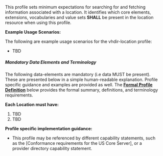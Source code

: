 This profile sets minimum expectations for searching for and fetching information associated with a location. It identifies which core elements, extensions, vocabularies and value sets **SHALL** be present in the location resource when using this profile.

**Example Usage Scenarios:**

The following are example usage scenarios for the vhdir-location profile:

-   TBD


##### Mandatory Data Elements and Terminology


The following data-elements are mandatory (i.e data MUST be present). These are presented below in a simple human-readable explanation.  Profile specific guidance and examples are provided as well.  The [**Formal Profile Definition**](#profile) below provides the  formal summary, definitions, and  terminology requirements.  

**Each Location must have:**

1.  TBD
1.  TBD



**Profile specific implementation guidance:**

- This profile may be referenced by different capability statements, such as the [Conformance requirements for the US Core Server], or a provider directory capability statement.

